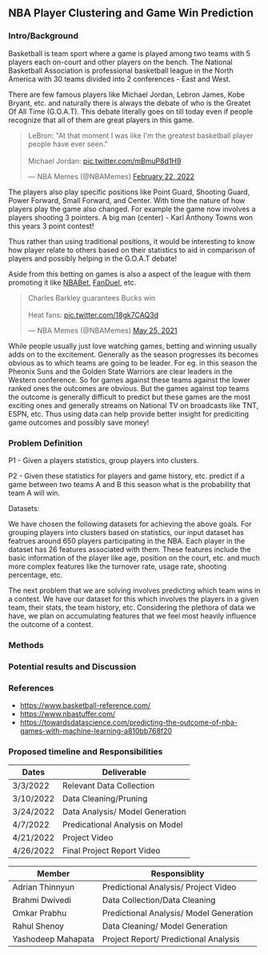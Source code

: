 ## NBA Player Clustering and Game Win Prediction

### Intro/Background

Basketball is team sport where a game is played among two teams with 5 players each on-court and other players on the bench. The National Basketball Association is professional basketball league in the North America with 30 teams divided into 2 conferences - East and West.

There are few famous players like Michael Jordan, Lebron James, Kobe Bryant, etc. and naturally there is always the debate of who is the Greatet Of All Time (G.O.A.T). This debate literally goes on till today even if people recognize that all of them are great players in this game. 

<blockquote class="twitter-tweet"><p lang="en" dir="ltr">LeBron: &quot;At that moment I was like I&#39;m the greatest basketball player people have ever seen.&quot; <br><br>Michael Jordan: <a href="https://t.co/mBmuP8d1H9">pic.twitter.com/mBmuP8d1H9</a></p>&mdash; NBA Memes (@NBAMemes) <a href="https://twitter.com/NBAMemes/status/1496001690549768197?ref_src=twsrc%5Etfw">February 22, 2022</a></blockquote> <script async src="https://platform.twitter.com/widgets.js" charset="utf-8"></script>

The players also play specific positions like Point Guard, Shooting Guard, Power Forward, Small Forward, and Center. With time the nature of how players play the game also changed. For example the game now involves a players shooting 3 pointers. A big man (center) - Karl Anthony Towns won this years 3 point contest! 

Thus rather than using traditional positions, it would be interesting to know how player relate to others based on their statistics to aid in comparison of players and possibly helping in the G.O.A.T debate!     

Aside from this betting on games is also a aspect of the league with them promoting it like [NBABet](https://www.nba.com/nbabet), [FanDuel](https://www.fanduel.com/tnt), etc.

<blockquote class="twitter-tweet"><p lang="en" dir="ltr">Charles Barkley guarantees Bucks win<br><br>Heat fans: <a href="https://t.co/18gk7CAQ3d">pic.twitter.com/18gk7CAQ3d</a></p>&mdash; NBA Memes (@NBAMemes) <a href="https://twitter.com/NBAMemes/status/1397024441368932352?ref_src=twsrc%5Etfw">May 25, 2021</a></blockquote> <script async src="https://platform.twitter.com/widgets.js" charset="utf-8"></script>

While people usually just love watching games, betting and winning usually adds on to the excitement. Generally as the season progresses its becomes obvious as to which teams are going to be leader. For eg. in this season the Pheonix Suns and the Golden State Warriors are clear leaders in the Western conference. So for games against these teams against the lower ranked ones the outcomes are obvious. But the games against top teams the outcome is generally difficult to predict but these games are the most exciting ones and generally streams on National TV on broadcasts like TNT, ESPN, etc. Thus using data can help provide better insight for prediciting game outcomes and possibly save money!

### Problem Definition

P1 - Given a players statistics, group players into clusters. 

P2 - Given these statistics for players and game history, etc. predict if a game between two teams A and B this season what is the probability that team A will win. 

Datasets:

We have chosen the following datasets for achieving the above goals. For grouping players into clusters based on statistics, our input dataset has featrues around 650 players participating in the NBA. Each player in the dataset has 26 features associated with them. These features include the basic information of the player like age, position on the court, etc. and much more complex features like the turnover rate, usage rate, shooting percentage, etc.

The next problem that we are solving involves predicting which team wins in a contest. We have our dataset for this which involves the players in a given team, their stats, the team history, etc. Considering the plethora of data we have, we plan on accumulating features that we feel most heavily influence the outcome of a contest.

### Methods

### Potential results and Discussion

### References

- https://www.basketball-reference.com/
- https://www.nbastuffer.com/
- https://towardsdatascience.com/predicting-the-outcome-of-nba-games-with-machine-learning-a810bb768f20


### Proposed timeline and Responsibilities

| Dates       | Deliverable                     |
| ----------- | ------------------------------- |
| 3/3/2022    | Relevant Data Collection        |
| 3/10/2022   | Data Cleaning/Pruning           |
| 3/24/2022   | Data Analysis/ Model Generation |
| 4/7/2022    | Predicational Analysis on Model |
| 4/21/2022   | Project Video                   |
| 4/26/2022   | Final Project Report Video      |


| Member             | Responsiblity                           |
| ------------------ | --------------------------------------- |
| Adrian Thinnyun    | Predictional Analysis/ Project Video    |
| Brahmi Dwivedi     | Data Collection/Data Cleaning           |
| Omkar Prabhu       | Predictional Analysis/ Model Generation |
| Rahul Shenoy       | Data Cleaning/ Model Generation         |
| Yashodeep Mahapata | Project Report/ Predictional Analysis   |




